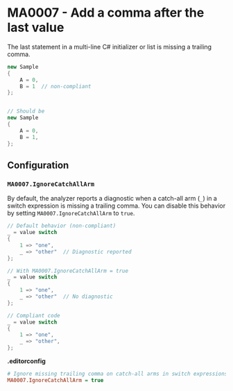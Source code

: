 # MA0007 - Add a comma after the last value

The last statement in a multi-line C# initializer or list is missing a trailing comma.

````csharp
new Sample
{
    A = 0,
    B = 1  // non-compliant
};


// Should be
new Sample
{
    A = 0,
    B = 1,
};
````

## Configuration

### `MA0007.IgnoreCatchAllArm`

By default, the analyzer reports a diagnostic when a catch-all arm (`_`) in a switch expression is missing a trailing comma. You can disable this behavior by setting `MA0007.IgnoreCatchAllArm` to `true`.

````csharp
// Default behavior (non-compliant)
_ = value switch
{
    1 => "one",
    _ => "other"  // Diagnostic reported
};

// With MA0007.IgnoreCatchAllArm = true
_ = value switch
{
    1 => "one",
    _ => "other"  // No diagnostic
};

// Compliant code
_ = value switch
{
    1 => "one",
    _ => "other",
};
````

**.editorconfig**

```ini
# Ignore missing trailing comma on catch-all arms in switch expressions
MA0007.IgnoreCatchAllArm = true

